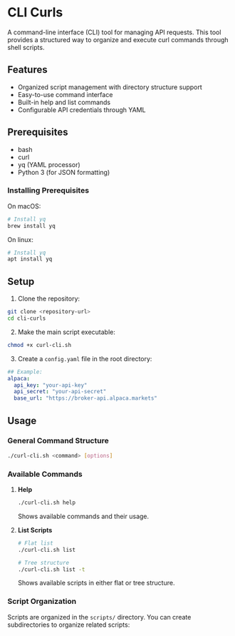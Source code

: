 # CLI Curls

A command-line interface (CLI) tool for managing API requests. This tool provides a structured way to organize and execute curl commands through shell scripts.

## Features

- Organized script management with directory structure support
- Easy-to-use command interface
- Built-in help and list commands
- Configurable API credentials through YAML

## Prerequisites

- bash
- curl
- yq (YAML processor)
- Python 3 (for JSON formatting)

### Installing Prerequisites

On macOS:
```bash
# Install yq
brew install yq
```

On linux:
```bash
# Install yq
apt install yq
```

## Setup

1. Clone the repository:
```bash
git clone <repository-url>
cd cli-curls
```

2. Make the main script executable:
```bash
chmod +x curl-cli.sh
```

3. Create a `config.yaml` file in the root directory:
```yaml
## Example:
alpaca:
  api_key: "your-api-key"
  api_secret: "your-api-secret"
  base_url: "https://broker-api.alpaca.markets"
```

## Usage

### General Command Structure

```bash
./curl-cli.sh <command> [options]
```

### Available Commands

1. **Help**
   ```bash
   ./curl-cli.sh help
   ```
   Shows available commands and their usage.

2. **List Scripts**
   ```bash
   # Flat list
   ./curl-cli.sh list
   
   # Tree structure
   ./curl-cli.sh list -t
   ```
   Shows available scripts in either flat or tree structure.

### Script Organization

Scripts are organized in the `scripts/` directory. You can create subdirectories to organize related scripts:
